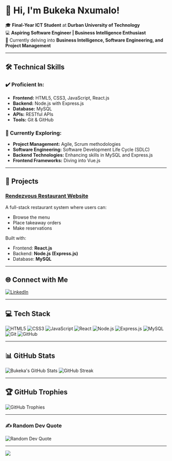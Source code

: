 # 👋 Hi, I'm Bukeka Nxumalo!

🎓 **Final-Year ICT Student** at **Durban University of Technology**  
💻 **Aspiring Software Engineer | Business Intelligence Enthusiast**  
🌱 Currently delving into **Business Intelligence, Software Engineering, and Project Management**

---

## 🛠️ Technical Skills

### ✔️ Proficient In:
- **Frontend:** HTML5, CSS3, JavaScript, React.js
- **Backend:** Node.js with Express.js
- **Database:** MySQL
- **APIs:** RESTful APIs
- **Tools:** Git & GitHub

### 🚀 Currently Exploring:
- **Project Management:** Agile, Scrum methodologies
- **Software Engineering:** Software Development Life Cycle (SDLC)
- **Backend Technologies:** Enhancing skills in MySQL and Express.js
- **Frontend Frameworks:** Diving into Vue.js

---

## 💼 Projects

### [Rendezvous Restaurant Website](https://github.com/indodanazwide/rendezvous-project)
A full-stack restaurant system where users can:
- Browse the menu
- Place takeaway orders
- Make reservations

Built with:
- Frontend: **React.js**
- Backend: **Node.js (Express.js)**
- Database: **MySQL**

---

## 🌐 Connect with Me

[![LinkedIn](https://img.shields.io/badge/LinkedIn-%230077B5.svg?style=for-the-badge&logo=linkedin&logoColor=white)](https://linkedin.com/in/bukekanxumalo)

---

## 💻 Tech Stack

![HTML5](https://img.shields.io/badge/html5-%23E34F26.svg?style=for-the-badge&logo=html5&logoColor=white)
![CSS3](https://img.shields.io/badge/css3-%231572B6.svg?style=for-the-badge&logo=css3&logoColor=white)
![JavaScript](https://img.shields.io/badge/javascript-%23323330.svg?style=for-the-badge&logo=javascript&logoColor=%23F7DF1E)
![React](https://img.shields.io/badge/react-%2320232a.svg?style=for-the-badge&logo=react&logoColor=%2361DAFB)
![Node.js](https://img.shields.io/badge/node.js-6DA55F?style=for-the-badge&logo=node.js&logoColor=white)
![Express.js](https://img.shields.io/badge/express.js-%23404d59.svg?style=for-the-badge&logo=express&logoColor=%2361DAFB)
![MySQL](https://img.shields.io/badge/mysql-4479A1.svg?style=for-the-badge&logo=mysql&logoColor=white)
![Git](https://img.shields.io/badge/git-%23F05033.svg?style=for-the-badge&logo=git&logoColor=white)
![GitHub](https://img.shields.io/badge/github-%23121011.svg?style=for-the-badge&logo=github&logoColor=white)

---

## 📊 GitHub Stats

![Bukeka's GitHub Stats](https://github-readme-stats.vercel.app/api?username=indodanazwide&theme=react&hide_border=false&include_all_commits=true&count_private=true)
![GitHub Streak](https://github-readme-streak-stats.herokuapp.com/?user=indodanazwide&theme=react&hide_border=false)

---

## 🏆 GitHub Trophies

![GitHub Trophies](https://github-profile-trophy.vercel.app/?username=indodanazwide&theme=react&no-frame=true&no-bg=false&margin-w=4)

---

### ✍️ Random Dev Quote

![Random Dev Quote](https://quotes-github-readme.vercel.app/api?type=horizontal&theme=radical)

---

[![](https://visitcount.itsvg.in/api?id=indodanazwide&label=Profile%20Views&color=12&icon=5&pretty=true)](https://visitcount.itsvg.in)

<!-- Proudly created with GPRM ( https://gprm.itsvg.in ) -->
